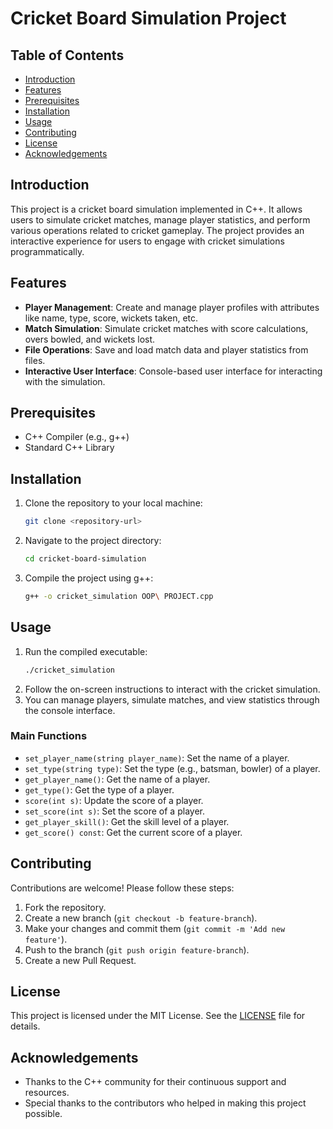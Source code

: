 
# Cricket Board Simulation Project

## Table of Contents
- [Introduction](#introduction)
- [Features](#features)
- [Prerequisites](#prerequisites)
- [Installation](#installation)
- [Usage](#usage)
- [Contributing](#contributing)
- [License](#license)
- [Acknowledgements](#acknowledgements)

## Introduction
This project is a cricket board simulation implemented in C++. It allows users to simulate cricket matches, manage player statistics, and perform various operations related to cricket gameplay. The project provides an interactive experience for users to engage with cricket simulations programmatically.

## Features
- **Player Management**: Create and manage player profiles with attributes like name, type, score, wickets taken, etc.
- **Match Simulation**: Simulate cricket matches with score calculations, overs bowled, and wickets lost.
- **File Operations**: Save and load match data and player statistics from files.
- **Interactive User Interface**: Console-based user interface for interacting with the simulation.

## Prerequisites
- C++ Compiler (e.g., g++)
- Standard C++ Library

## Installation
1. Clone the repository to your local machine:
    ```sh
    git clone <repository-url>
    ```
2. Navigate to the project directory:
    ```sh
    cd cricket-board-simulation
    ```
3. Compile the project using g++:
    ```sh
    g++ -o cricket_simulation OOP\ PROJECT.cpp
    ```

## Usage
1. Run the compiled executable:
    ```sh
    ./cricket_simulation
    ```
2. Follow the on-screen instructions to interact with the cricket simulation.
3. You can manage players, simulate matches, and view statistics through the console interface.

### Main Functions
- `set_player_name(string player_name)`: Set the name of a player.
- `set_type(string type)`: Set the type (e.g., batsman, bowler) of a player.
- `get_player_name()`: Get the name of a player.
- `get_type()`: Get the type of a player.
- `score(int s)`: Update the score of a player.
- `set_score(int s)`: Set the score of a player.
- `get_player_skill()`: Get the skill level of a player.
- `get_score() const`: Get the current score of a player.

## Contributing
Contributions are welcome! Please follow these steps:
1. Fork the repository.
2. Create a new branch (`git checkout -b feature-branch`).
3. Make your changes and commit them (`git commit -m 'Add new feature'`).
4. Push to the branch (`git push origin feature-branch`).
5. Create a new Pull Request.

## License
This project is licensed under the MIT License. See the [LICENSE](LICENSE) file for details.

## Acknowledgements
- Thanks to the C++ community for their continuous support and resources.
- Special thanks to the contributors who helped in making this project possible.
